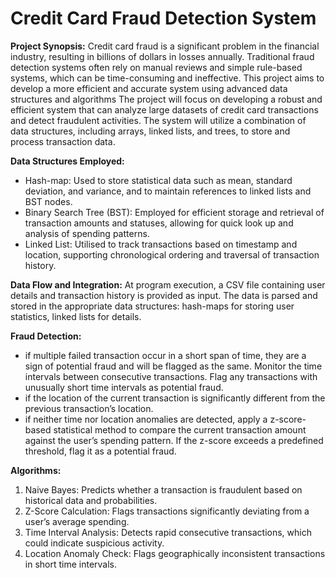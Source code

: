 # **Credit Card Fraud Detection System**

**Project Synopsis:** Credit card fraud is a significant problem in the financial industry, resulting in billions of dollars in losses annually. Traditional fraud detection systems often rely on manual reviews and simple rule-based systems, which can be time-consuming and ineffective. This project aims to develop a more efficient and accurate system using advanced data structures and algorithms
The project will focus on developing a robust and efficient system that can analyze large datasets of credit card transactions and detect fraudulent activities. The system will utilize a combination of data structures, including arrays, linked lists, and trees, to store and process transaction data.

**Data Structures Employed:**
- Hash-map: Used to store statistical data such as mean, standard deviation, and variance, and to maintain references to linked lists and BST nodes.
- Binary Search Tree (BST): Employed for efficient storage and retrieval of transaction amounts and statuses, allowing for quick look up and analysis of spending patterns.
- Linked List: Utilised to track transactions based on timestamp and location, supporting chronological ordering and traversal of transaction history.

**Data Flow and Integration:**
At program execution, a CSV file containing user details and transaction history is provided as input.
The data is parsed and stored in the appropriate data structures: hash-maps for storing user
statistics, linked lists for details.

**Fraud Detection:**
- if multiple failed transaction occur in a short span of time, they are a sign of potential fraud and will be flagged as the same.
Monitor the time intervals between consecutive transactions. Flag any transactions with unusually short time intervals as potential fraud.
- if the location of the current transaction is significantly different from the previous transaction’s location.
- if neither time nor location anomalies are detected, apply a z-score-based statistical method to compare the current transaction amount against the user’s spending pattern. If the z-score exceeds a predefined threshold, flag it as a potential fraud.

**Algorithms:**
1. Naive Bayes: Predicts whether a transaction is fraudulent based on historical data and probabilities.
2. Z-Score Calculation: Flags transactions significantly deviating from a user’s average spending.
3. Time Interval Analysis: Detects rapid consecutive transactions, which could indicate suspicious activity.
4. Location Anomaly Check: Flags geographically inconsistent transactions in short time intervals.
